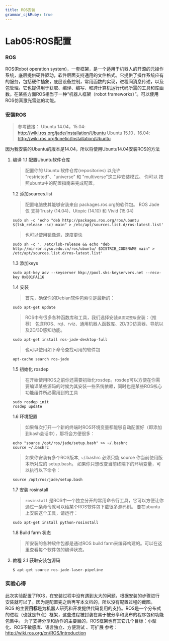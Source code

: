 ```yaml
---
title: ROS安装
grammar_cjkRuby: true
---
```

# Lab05:ROS配置

### ROS
ROS(Robot operation system)，一套框架，是一个适用于机器人的开源的元操作系统，底层提供硬件驱动，软件层面支持通用的文件格式。它提供了操作系统应有的服务，包括硬件抽象，底层设备控制，常用函数的实现，进程间消息传递，以及包管理。它也提供用于获取、编译、编写、和跨计算机运行代码所需的工具和库函数。在某些方面ROS相当于一种“机器人框架（robot frameworks）”。可以使用ROS仿真激光雷达的功能。


### 安装ROS
> 参考链接：
> Ubuntu 14.04，15.04:
> http://wiki.ros.org/jade/Installation/Ubuntu
> Ubuntu 15.10，16.04:
> http://wiki.ros.org/kinetic/Installation/Ubuntu

因为我安装的Ubuntu的版本是14.04，所以将使用Ubuntu14.04安装ROS的方法

1. 编译
    1.1 配置Ubuntu软件仓库
    > 配置你的 Ubuntu 软件仓库(repositories) 以允许 "restricted"、"universe" 和 "multiverse"这三种安装模式。 你可以 按照ubuntu中的配置指南来完成配置。

    1.2 添加sources.list
    > 配置电脑使其能够安装来自 packages.ros.org的软件包。 ROS Jade 仅 支持Trusty (14.04)、Utopic (14.10) 和 Vivid (15.04)

    ```
    sudo sh -c 'echo "deb http://packages.ros.org/ros/ubuntu $(lsb_release -sc) main" > /etc/apt/sources.list.d/ros-latest.list'
    ```
    > 也可以使用镜像源，速度更快

    ```
    sudo sh -c '. /etc/lsb-release && echo "deb http://mirror.sysu.edu.cn/ros/ubuntu/ $DISTRIB_CODENAME main" > /etc/apt/sources.list.d/ros-latest.list'
    ```

    1.3 添加keys
    ```
    sudo apt-key adv --keyserver hkp://pool.sks-keyservers.net --recv-key 0xB01FA116
    ```

    1.4 安装
    > 首先，确保你的Debian软件包索引是最新的： 

    ```
    sudo apt-get update
    ```
    > ROS中有很多各种函数库和工具，我们选择安装`桌面完整版`安装：（推荐） 包含ROS、rqt、rviz、通用机器人函数库、2D/3D仿真器、导航以及2D/3D感知功能。

    ```
    sudo apt-get install ros-jade-desktop-full
    ```
    > 也可以使用如下命令查找可用的软件包

    ```
    apt-cache search ros-jade
    ```

    1.5 初始化 rosdep
    > 在开始使用ROS之前你还需要初始化rosdep。rosdep可以方便在你需要编译某些源码的时候为其安装一些系统依赖，同时也是某些ROS核心功能组件所必需用到的工具

    ```
    sudo rosdep init
    rosdep update
    ```

    1.6 环境配置
    > 如果每次打开一个新的终端时ROS环境变量都能够自动配置好（即添加到bash会话中），那将会方便很多：

    ```
    echo "source /opt/ros/jade/setup.bash" >> ~/.bashrc
    source ~/.bashrc
    ```

    > 如果你安装有多个ROS版本, ~/.bashrc 必须只能 source 你当前使用版本所对应的 setup.bash。
    > 如果你只想改变当前终端下的环境变量，可以执行以下命令：

    ```
    source /opt/ros/jade/setup.bash
    ```

    1.7 安装 rosinstall
    > `rosinstall` 是ROS中一个独立分开的常用命令行工具，它可以方便让你通过一条命令就可以给某个ROS软件包下载很多源码树。 要在ubuntu上安装这个工具，请运行：

    ```
    sudo apt-get install python-rosinstall
    ```

    1.8 Build farm 状态
    > 所安装的各种软件包都是通过ROS build farm来编译构建的。可以在这里查看每个软件包的编译状态。

2. 教程
    2.1 获取安装包源码
    ```
    $ apt-get source ros-jade-laser-pipeline
    ```

### 实验心得
此次实验配置了ROS，在安装过程中没有遇到太大的问题，根据安装的步骤进行安装就可以了。因为是配置完之后再写本文档的，所以没有配置过程的截图。
ROS 的主要**目标**是为机器人研究和开发提供代码复用的支持。ROS是一个分布式的进程（也就是节点）框架，这些进程被封装在易于被分享和发布的程序包和功能包集中。
为了支持分享和协作的主要目的，ROS框架也有其它几个目标：小型化、ROS不敏感库、语言独立、方便测试 、可扩展 
参考：http://wiki.ros.org/cn/ROS/Introduction


